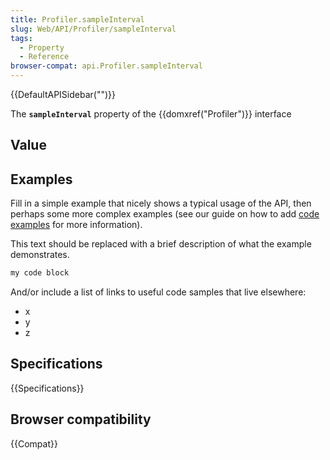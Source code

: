 ```yaml
---
title: Profiler.sampleInterval
slug: Web/API/Profiler/sampleInterval
tags:
  - Property
  - Reference
browser-compat: api.Profiler.sampleInterval
---
```

{{DefaultAPISidebar("")}}

The **`sampleInterval`** property of the {{domxref("Profiler")}} interface 

## Value



## Examples

Fill in a simple example that nicely shows a typical usage of the API, then perhaps some more complex examples (see our guide on how to add [code examples](/en-US/docs/MDN/Contribute/Structures/Code_examples) for more information).

This text should be replaced with a brief description of what the example demonstrates.

```js
my code block
```

And/or include a list of links to useful code samples that live elsewhere:

*   x
*   y
*   z

## Specifications

{{Specifications}}

## Browser compatibility

{{Compat}}


